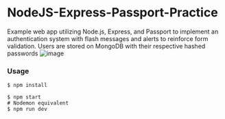 # NodeJS-Express-Passport-Practice

Example web app utilizing Node.js, Express, and Passport to implement an authentication system with flash messages and alerts to reinforce form validation. Users are stored on MongoDB with their respective hashed passwords
![image](https://user-images.githubusercontent.com/40571613/84080639-7c1c8600-a9aa-11ea-866f-838fef4e255e.png)

### Usage

```
$ npm install
```

```
$ npm start
# Nodemon equivalent
$ npm run dev
```
